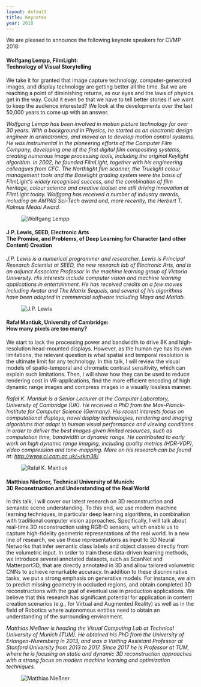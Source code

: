 ```yaml
---
layout: default
title: Keynotes
year: 2018
---
```


We are pleased to announce the following keynote speakers for CVMP 2018:


<a name="WL" />
<div class="row">
<div class="col-xs-12 col-sm-7 col-md-8 col-lg-9" markdown="1">

#### Wolfgang Lempp, FilmLight:<br>Technology of Visual Storytelling

We take it for granted that image capture technology, computer-generated images, and display technology are getting better all the time. But we are reaching a point of diminishing returns, as our eyes and the laws of physics get in the way. Could it even be that we have to tell better stories if we want to keep the audience interested? We look at the developments over the last 50,000 years to come up with an answer.

*Wolfgang Lempp has been involved in motion picture technology for over 30 years. With a background in Physics, he started as an electronic design engineer in animatronics, and moved on to develop motion control systems. He was instrumental in the pioneering efforts of the Computer Film Company, developing one of the first digital film compositing systems, creating numerous image processing tools, including the original Keylight algorithm. In 2002, he founded FilmLight, together with his engineering colleagues from CFC. The Northlight film scanner, the Truelight colour management tools and the Baselight grading system were the basis of FilmLight’s widely recognised success, and the combination of film heritage, colour science and creative toolset are still driving innovation at FilmLight today. Wolfgang has received a number of industry awards, including an AMPAS Sci-Tech award and, more recently, the Herbert T. Kalmus Medal Award.*

</div>

<figure class="col-xs-6 col-sm-5 col-md-4 col-lg-3">
  <img src="{{site.url}}/{{site.baseurl}}/img/2018/keynotes/wolfgang-lempp.jpg" class="img-responsive img-thumbnail" alt="Wolfgang Lempp" title="Wolfgang Lempp">
</figure>

</div>


<a name="JPL" />
<div class="row">
<div class="col-xs-12 col-sm-7 col-md-8 col-lg-9" markdown="1">

#### J.P. Lewis, SEED, Electronic Arts<br>The Promise, and Problems, of Deep Learning for Character (and other Content) Creation

*J.P. Lewis is a numerical programmer and researcher. Lewis is Principal Research Scientist at SEED, the new research lab of Electronic Arts, and is an adjunct Associate Professor in the machine learning group of Victoria University. His interests include computer vision and machine learning applications in entertainment. He has received credits on a few movies including Avatar and The Matrix Sequels, and several of his algorithms have been adopted in commercial software including Maya and Matlab.*

</div>

<figure class="col-xs-6 col-sm-5 col-md-4 col-lg-3">
  <img src="{{site.url}}/{{site.baseurl}}/img/2018/keynotes/jp-lewis.jpg" class="img-responsive img-thumbnail" alt="J.P. Lewis" title="J.P. Lewis">
</figure>

</div>


<a name="RM" />
<div class="row">
<div class="col-xs-12 col-sm-7 col-md-8 col-lg-9" markdown="1">

#### Rafał Mantiuk, University of Cambridge:<br>How many pixels are too many?

We start to lack the processing power and bandwidth to drive 8K and high-resolution head-mounted displays. However, as the human eye has its own limitations, the relevant question is what spatial and temporal resolution is the ultimate limit for any technology. In this talk, I will review the visual models of spatio-temporal and chromatic contrast sensitivity, which can explain such limitations. Then, I will show how they can be used to reduce rendering cost in VR-applications, find the more efficient encoding of high dynamic range images and compress images in a visually lossless manner.

*Rafał K. Mantiuk is a Senior Lecturer at the Computer Laboratory, University of Cambridge (UK). He received a PhD from the Max-Planck-Institute for Computer Science (Germany). His recent interests focus on computational displays, novel display technologies, rendering and imaging algorithms that adapt to human visual performance and viewing conditions in order to deliver the best images given limited resources, such as computation time, bandwidth or dynamic range. He contributed to early work on high dynamic range imaging, including quality metrics (HDR-VDP), video compression and tone-mapping. More on his research can be found at: <http://www.cl.cam.ac.uk/~rkm38/>.*

</div>

<figure class="col-xs-6 col-sm-5 col-md-4 col-lg-3">
  <img src="{{site.url}}/{{site.baseurl}}/img/2018/keynotes/rafal-mantiuk.jpg" class="img-responsive img-thumbnail" alt="Rafał K. Mantiuk" title="Rafał K. Mantiuk">
</figure>

</div>


<a name="MN" />
<div class="row">
<div class="col-xs-12 col-sm-7 col-md-8 col-lg-9" markdown="1">

#### Matthias Nießner, Technical University of Munich:<br>3D Reconstruction and Understanding of the Real World

In this talk, I will cover our latest research on 3D reconstruction and semantic scene understanding. To this end, we use modern machine learning techniques, in particular deep learning algorithms, in combination with traditional computer vision approaches. Specifically, I will talk about real-time 3D reconstruction using RGB-D sensors, which enable us to capture high-fidelity geometric representations of the real world. In a new line of research, we use these representations as input to 3D Neural Networks that infer semantic class labels and object classes directly from the volumetric input. In order to train these data-driven learning methods, we introduce several annotated datasets, such as ScanNet and Matterport3D, that are directly annotated in 3D and allow tailored volumetric CNNs to achieve remarkable accuracy. In addition to these discriminative tasks, we put a strong emphasis on generative models. For instance, we aim to predict missing geometry in occluded regions, and obtain completed 3D reconstructions with the goal of eventual use in production applications. We believe that this research has significant potential for application in content creation scenarios (e.g., for Virtual and Augmented Reality) as well as in the field of Robotics where autonomous entities need to obtain an understanding of the surrounding environment.

*Matthias Nießner is heading the Visual Computing Lab at Technical University of Munich (TUM). He obtained his PhD from the University of Erlangen-Nuremberg in 2013, and was a Visiting Assistant Professor at Stanford University from 2013 to 2017. Since 2017 he is Professor at TUM, where he is focusing on static and dynamic 3D reconstruction approaches with a strong focus on modern machine learning and optimization techniques.*

</div>

<figure class="col-xs-6 col-sm-5 col-md-4 col-lg-3">
  <img src="{{site.url}}/{{site.baseurl}}/img/2018/keynotes/matthias-niessner.jpg" class="img-responsive img-thumbnail" alt="Matthias Nießner" title="Matthias Nießner">
</figure>

</div>
